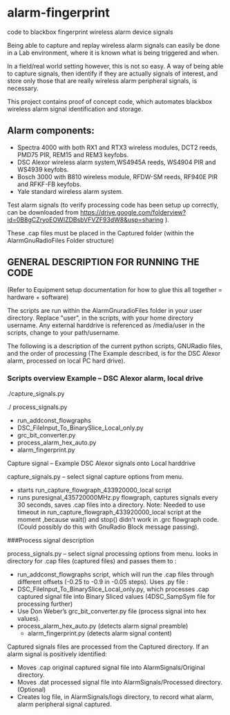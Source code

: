 # alarm-fingerprint
code to blackbox fingerprint wireless alarm device signals

Being able to capture and replay wireless alarm signals can easily be done in a Lab environment, where it is known what is being triggered and when.

In a field/real world setting however, this is not so easy. A way of being able to capture signals, then identify if they are actually signals of interest, and store only those that are really wireless alarm peripheral signals, is necessary.

This project contains proof of concept code, which automates blackbox wireless alarm signal identification and storage.

## Alarm components:
- Spectra 4000 with both RX1 and RTX3 wireless modules, DCT2 reeds, PMD75 PIR, REM15 and REM3 keyfobs.
- DSC Alexor wireless alarm system,WS4945A reeds, WS4904 PIR and WS4939 keyfobs.
- Bosch 3000 with B810 wireless module, RFDW-SM reeds, RF940E PIR and RFKF-FB keyfobs.
- Yale standard wireless alarm system.

Test alarm signals (to verify processing code has been setup up correctly, can be downloaded from https://drive.google.com/folderview?id=0B8gCZryoEOWIZDBsbVFVZF93dW8&usp=sharing ).

These .cap files must be placed in the Captured folder (within the AlarmGnuRadioFiles Folder structure)

## GENERAL DESCRIPTION FOR RUNNING THE CODE

(Refer to Equipment setup documentation for how to glue this all together = hardware + software)

The scripts are run within the AlarmGnuradioFiles folder in your user directory. Replace "user", in the scripts, with your home directory username. Any external harddrive is referenced as /media/user in the scripts, change to your path/username.
  
The following is a description of the current python scripts, GNURadio files, and the order of processing (The Example described, is for the DSC Alexor alarm, processed on local PC hard drive).

### Scripts overview Example – DSC Alexor alarm, local drive

./capture_signals.py

./ process_signals.py 
   - run_addconst_flowgraphs 
   - DSC_FileInput_To_BinarySlice_Local_only.py 
   - grc_bit_converter.py 
   - process_alarm_hex_auto.py 
   - alarm_fingerprint.py

Capture signal – Example DSC Alexor signals onto Local harddrive

capture_signals.py – select signal capture options from menu.
  - starts run_capture_flowgraph_433920000_local script
  - runs puresignal_435720000MHz.py flowgraph, captures signals every 30 seconds, saves .cap files into a directory.
Note: Needed to use timeout in run_capture_flowgraph_433920000_local script at the moment ,because wait() and stop() didn't work in .grc flowgraph code. (Could possibly do this with GnuRadio Block message passing). 

###Process signal description

process_signals.py – select signal processing options from menu. looks in directory for .cap files (captured files) and passes them to :
- run_addconst_flowgraphs script, which will run the .cap files through different offsets (-0.25 to -0.9 in -0.05 steps). Uses .py file :
- DSC_FileInput_To_BinarySlice_Local_only.py, which processes .cap captured signal file into Binary Sliced values (4DSC_SampSym file for processing further)
- Use Don Weber’s grc_bit_converter.py file (process signal into hex values).
- process_alarm_hex_auto.py (detects alarm signal preamble)
  - alarm_fingerprint.py (detects alarm signal content)

Captured signals files are processed from the Captured directory. If an alarm signal is positively identified:

- Moves .cap original captured signal file into AlarmSignals/Original directory.
- Moves .dat processed signal file into AlarmSignals/Processed directory. (Optional)
- Creates log file, in AlarmSignals/logs directory, to record what alarm, alarm peripheral signal captured.
